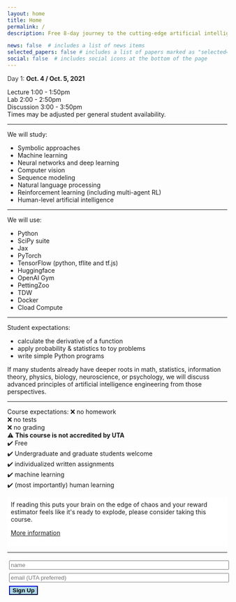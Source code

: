 ```yaml
---
layout: home
title: Home
permalink: /
description: Free 8-day journey to the cutting-edge artificial intelligence theory and technique.

news: false  # includes a list of news items
selected_papers: false # includes a list of papers marked as "selected={true}"
social: false  # includes social icons at the bottom of the page
---
```


<span style="opacity: 0.9">Day 1: </span>
<span style="font-weight: 700">Oct. 4 / Oct. 5, 2021</span>
<p style="background-color: dark-grey">
Lecture 1:00 - 1:50pm <br>
Lab 2:00 - 2:50pm<br>
Discussion 3:00 - 3:50pm<br>
Times may be adjusted per general student availability.
</p>

---

We will study:
<ul>
<li>Symbolic approaches</li>
<li>Machine learning</li>
<li>Neural networks and deep learning</li>
<li>Computer vision</li>
<li>Sequence modeling</li>
<li>Natural language processing</li>
<li>Reinforcement learning (including multi-agent RL)</li>
<li>Human-level artificial intelligence</li>
</ul>

---

We will use:
<ul>
<li>Python</li>
<li>SciPy suite</li>
<li>Jax</li>
<li>PyTorch</li>
<li>TensorFlow (python, tflite and tf.js)</li>
<li>Huggingface</li>
<li>OpenAI Gym</li>
<li>PettingZoo</li>
<li>TDW</li>
<li>Docker</li>
<li>Cload Compute</li>
</ul>

---

Student expectations:
<ul>
<li>calculate the derivative of a function</li>
<li>apply probability & statistics to toy problems</li>
<li>write simple Python programs</li>
</ul>
If many students already have deeper roots in math, statistics, information theory, physics, biology, neuroscience, or psychology, we will discuss advanced principles of artificial intelligence engineering from those perspectives.

---

Course expectations:
 ❌ no homework <br>
 ❌ no tests <br>
 ❌ no grading  <br>
 ⚠️ <b>This course is not accredited by UTA</b>  <br>
 ✔️ Free <br>
 ✔️ Undergraduate and graduate students welcome <br>
 ✔️ individualized written assignments <br>
 ✔️ machine learning <br>
 ✔️ (most importantly) human learning <br>

<div style="background-color: white; padding: 6pt;">
If reading this puts your brain on the edge of chaos and your reward estimator feels like it's ready to explode, please consider taking this course.

[More information](https://jacobfv.github.io/Artificial-Intelligence-Principle-and-Practice/details)
</div>

---

<form id="signup">
    <div id="beforeSignup">
        <input type="hidden" name="accessKey" value="0d04c522-1740-4f6c-aa50-ecc292a089bc">
        <input type="text" style="width: 100%; margin: 3pt;" name="name" placeholder="name" > <br>
        <input type="text" style="width: 100%; margin: 3pt;" name="email" placeholder="email (UTA preferred)"> <br>
        <input type="submit" value="Sign Up" class="highlightButton" style="font-weight: 800; border-color: darkblue; background-color: lightblue; margin: 3pt;" />
        <!-- If we receive data in this field submission will be ignored -->
        <input type="text" name="honeypot" style="display: none;">
    </div>
    <div id="afterSignup" style="max-height: 0; opacity: 0">
        <p id="welcomeMessage">I look foreward to seeing you!</p>
    </div>
</form>
<script>
$('#signup').submit(function(e){
    e.preventDefault();
    $.ajax({
        url: 'https://api.staticforms.xyz/submit',
        type: 'post',
        data:$('#signup').serialize(),
        success:function(){
            // form submitted successfully
            $("#beforeSignup").animate({
                "max-height": 0,
                opacity: 0
            }, 1000);
            $("#afterSignup").animate({
                "max-height": 10000,
                opacity: 1
            }, 1000);
        }
    });
});
</script>
